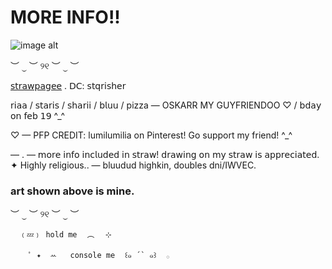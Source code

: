 # MORE INFO!! 
![image alt](https://github.com/loudshqrk/loudshqrk/blob/b0ecb083394275c761e198a0256abd8d0dd3d813/Untitled117_20250619155518.png) 

︶ ⏝ ︶ ୨୧ ︶ ⏝ ︶ 

[𝗌𝗍𝗋𝖺𝗐𝗉𝖺𝗀𝖾𝖾](https://youtu.be/dQw4w9WgXcQ?si=JmP85VNUAmU0OUMM)  .  𝖣𝖢: 𝗌𝗍𝗊𝗋𝗂𝗌𝗁𝖾𝗋
 
𝗋𝗂𝖺𝖺 / 𝗌𝗍𝖺𝗋𝗂𝗌 / 𝗌𝗁𝖺𝗋𝗂𝗂 / 𝖻𝗅𝗎𝗎 / pizza
— OSKARR MY GUYFRIENDOO ♡ / 𝖻𝖽𝖺𝗒 𝗈𝗇 𝖿𝖾𝖻 𝟣𝟫 ^_^

♡ — PFP CREDIT: lumilumilia on Pinterest! Go support my friend! ^_^

— . — 𝗆𝗈𝗋𝖾 𝗂𝗇𝖿𝗈 𝗂𝗇𝖼𝗅𝗎𝖽𝖾𝖽 𝗂𝗇 𝗌𝗍𝗋𝖺𝗐! 𝖽𝗋𝖺𝗐𝗂𝗇𝗀 𝗈𝗇 𝗆𝗒 𝗌𝗍𝗋𝖺𝗐 𝗂𝗌 𝖺𝗉𝗉𝗋𝖾𝖼𝗂𝖺𝗍𝖾𝖽. 
 ✦ Highly religious.. — bluudud highkin, doubles dni/IWVEC.
### art shown above is mine. 

︶ ⏝ ︶ ୨୧ ︶ ⏝ ︶

      ﹙💤﹚ hold me ⠀︵⠀⠀⊹⠀

        ﾟ ✦  ꕀ   console me ⠀꒰๑ ´` ๑꒱⠀ 𓂂  ⠀

